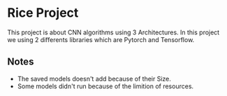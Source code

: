 # Rice Project
This project is about CNN algorithms using 3 Architectures. In this project we using 2 differents libraries which are Pytorch and Tensorflow.

## Notes
- The saved models doesn't add because of their Size.
- Some models didn't run because of the limition of resources.